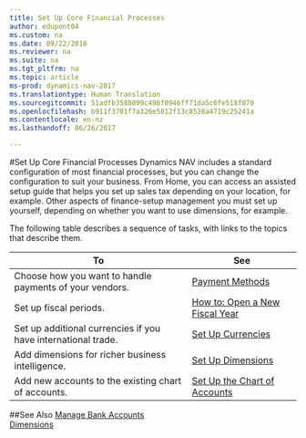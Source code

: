 ```yaml
---
title: Set Up Core Financial Processes
author: edupont04
ms.custom: na
ms.date: 09/22/2016
ms.reviewer: na
ms.suite: na
ms.tgt_pltfrm: na
ms.topic: article
ms-prod: dynamics-nav-2017
ms.translationtype: Human Translation
ms.sourcegitcommit: 51adfb3588099c496f0946ff71da5c6fe518f070
ms.openlocfilehash: b911f3701f7a326e5812f13c8528a4719c25241a
ms.contentlocale: en-nz
ms.lasthandoff: 06/26/2017

---
```


#<a name="set-up-core-financial-processes"></a>Set Up Core Financial Processes
Dynamics NAV includes a standard configuration of most financial processes, but you can change the configuration to suit your business.
From Home, you can access an assisted setup guide that helps you set up sales tax depending on your location, for example. Other aspects of finance-setup management you must set up yourself, depending on whether you want to use dimensions, for example.  

The following table describes a sequence of tasks, with links to the topics that describe them.

| To                                                                  | See                      |
|---------------------------------------------------------------------|--------------------------|
|Choose how you want to handle payments of your vendors.|[Payment Methods](finance-setup-payment-methods.md)|
|Set up fiscal periods.|[How to: Open a New Fiscal Year](finance-setup-how-open-new-fiscal-year.md)|
|Set up additional currencies if you have international trade.|[Set Up Currencies](finance-setup-setup-currencies.md)|
|Add dimensions for richer business intelligence.|[Set Up Dimensions](finance-setup-setup-dimensions.md)|
|Add new accounts to the existing chart of accounts.|[Set Up the Chart of Accounts](finance-setup-setup-chart-accounts.md)|



##<a name="see-also"></a>See Also
[Manage Bank Accounts](bank-manage-bank-accounts.md)    
[Dimensions](finance-setup-dimensions.md)  

